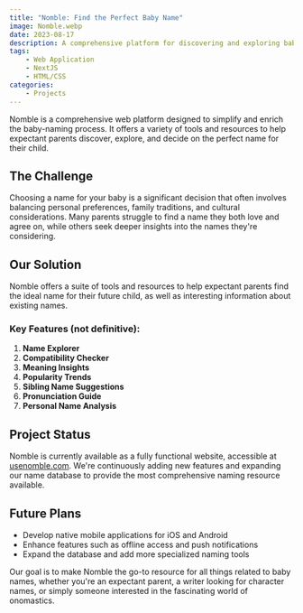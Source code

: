 ```yaml
---
title: "Nomble: Find the Perfect Baby Name"
image: Nomble.webp
date: 2023-08-17
description: A comprehensive platform for discovering and exploring baby names.
tags:
    - Web Application
    - NextJS
    - HTML/CSS
categories:
    - Projects
---
```




Nomble is a comprehensive web platform designed to simplify and enrich the baby-naming process. It offers a variety of tools and resources to help expectant parents discover, explore, and decide on the perfect name for their child.


## The Challenge

Choosing a name for your baby is a significant decision that often involves balancing personal preferences, family traditions, and cultural considerations. Many parents struggle to find a name they both love and agree on, while others seek deeper insights into the names they're considering.

## Our Solution

Nomble offers a suite of tools and resources to help expectant parents find the ideal name for their future child, as well as interesting information about existing names.

### Key Features (not definitive):

1. **Name Explorer**
2. **Compatibility Checker**
3. **Meaning Insights**
4. **Popularity Trends**
5. **Sibling Name Suggestions**
6. **Pronunciation Guide**
7. **Personal Name Analysis**

## Project Status


Nomble is currently available as a fully functional website, accessible at [usenomble.com](https://usenomble.com). We're continuously adding new features and expanding our name database to provide the most comprehensive naming resource available.


## Future Plans

- Develop native mobile applications for iOS and Android
- Enhance features such as offline access and push notifications
- Expand the database and add more specialized naming tools


Our goal is to make Nomble the go-to resource for all things related to baby names, whether you're an expectant parent, a writer looking for character names, or simply someone interested in the fascinating world of onomastics.
